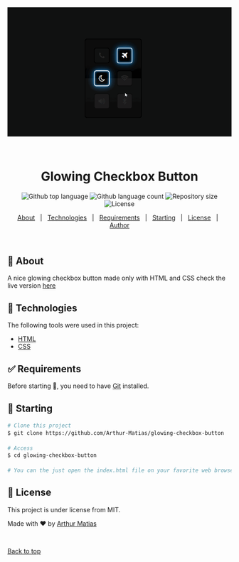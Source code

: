 <div align="center" id="top"> 
  <img src="./src/checkbox-btns.gif" alt="Glowing Checkbox Button" />

  &#xa0;
</div>

<h1 align="center">Glowing Checkbox Button</h1>

<p align="center">
  <img alt="Github top language" src="https://img.shields.io/github/languages/top/Arthur-Matias/glowing-checkbox-button?color=56BEB8">

  <img alt="Github language count" src="https://img.shields.io/github/languages/count/Arthur-Matias/glowing-checkbox-button?color=56BEB8">

  <img alt="Repository size" src="https://img.shields.io/github/repo-size/Arthur-Matias/glowing-checkbox-button?color=56BEB8">

  <img alt="License" src="https://img.shields.io/github/license/Arthur-Matias/glowing-checkbox-button?color=56BEB8">

  <!-- <img alt="Github issues" src="https://img.shields.io/github/issues/Arthur-Matias/glowing-checkbox-button?color=56BEB8" /> -->

  <!-- <img alt="Github forks" src="https://img.shields.io/github/forks/Arthur-Matias/glowing-checkbox-button?color=56BEB8" /> -->

  <!-- <img alt="Github stars" src="https://img.shields.io/github/stars/Arthur-Matias/glowing-checkbox-button?color=56BEB8" /> -->
</p>

<!-- Status -->

<!-- <h4 align="center"> 
	🚧  Glowing Checkbox button 🚀 Under construction...  🚧
</h4> 

<hr> -->

<p align="center">
  <a href="#dart-about">About</a> &#xa0; | &#xa0; 
  <a href="#rocket-technologies">Technologies</a> &#xa0; | &#xa0;
  <a href="#white_check_mark-requirements">Requirements</a> &#xa0; | &#xa0;
  <a href="#checkered_flag-starting">Starting</a> &#xa0; | &#xa0;
  <a href="#memo-license">License</a> &#xa0; | &#xa0;
  <a href="https://github.com/Arthur-Matias" target="_blank">Author</a>
</p>

<br>

## :dart: About ##

A nice glowing checkbox button made only with HTML and CSS check the live version [here]()

## :rocket: Technologies ##

The following tools were used in this project:

- [HTML](https://developer.mozilla.org/pt-BR/docs/Web/HTML)
- [CSS](https://developer.mozilla.org/pt-BR/docs/Web/CSS)

## :white_check_mark: Requirements ##

Before starting :checkered_flag:, you need to have [Git](https://git-scm.com) installed.

## :checkered_flag: Starting ##

```bash
# Clone this project
$ git clone https://github.com/Arthur-Matias/glowing-checkbox-button

# Access
$ cd glowing-checkbox-button

# You can the just open the index.html file on your favorite web browser
```

## :memo: License ##

This project is under license from MIT.


Made with :heart: by <a href="https://github.com/Arthur-Matias" target="_blank">Arthur Matias</a>

&#xa0;

<a href="#top">Back to top</a>
